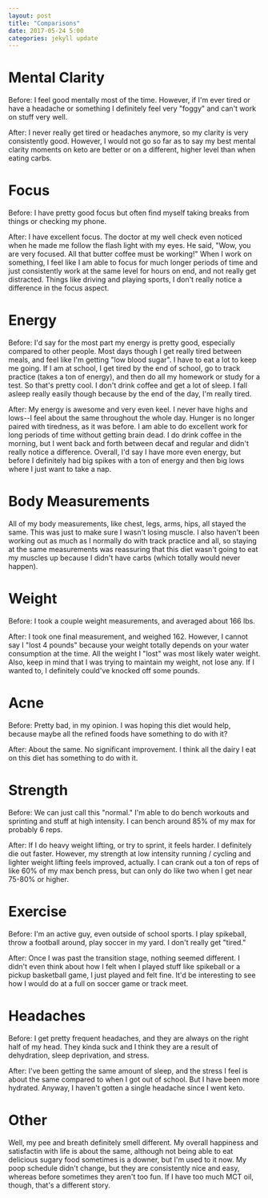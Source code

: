 ```yaml
---
layout: post
title: "Comparisons"
date: 2017-05-24 5:00
categories: jekyll update
---
```

Mental Clarity
==============
Before: I feel good mentally most of the time. However, if I'm ever tired or have a headache or something I definitely feel very "foggy" and can't work on stuff very well.

After: I never really get tired or headaches anymore, so my clarity is very consistently good. However, I would not go so far as to say my best mental clarity moments on keto are better or on a different, higher level than when eating carbs.

Focus
=====
Before: I have pretty good focus but often find myself taking breaks from things or checking my phone.

After: I have excellent focus. The doctor at my well check even noticed when he made me follow the flash light with my eyes. He said, "Wow, you are very focused. All that butter coffee must be working!" When I work on something, I feel like I am able to focus for much longer periods of time and just consistently work at the same level for hours on end, and not really get distracted. Things like driving and playing sports, I don't really notice a difference in the focus aspect.

Energy
======
Before: I'd say for the most part my energy is pretty good, especially compared to other people. Most days though I get really tired between meals, and feel like I'm getting "low blood sugar". I have to eat a lot to keep me going. If I am at school, I get tired by the end of school, go to track practice (takes a ton of energy), and then do all my homework or study for a test. So that's pretty cool. I don't drink coffee and get a lot of sleep. I fall asleep really easily though because by the end of the day, I'm really tired.

After: My energy is awesome and very even keel. I never have highs and lows--I feel about the same throughout the whole day. Hunger is no longer paired with tiredness, as it was before. I am able to do excellent work for long periods of time without getting brain dead. I do drink coffee in the morning, but I went back and forth between decaf and regular and didn't really notice a difference. Overall, I'd say I have more even energy, but before I definitely had big spikes with a ton of energy and then big lows where I just want to take a nap.

Body Measurements
=================
All of my body measurements, like chest, legs, arms, hips, all stayed the same. This was just to make sure I wasn't losing muscle. I also haven't been working out as much as I normally do with track practice and all, so staying at the same measurements was reassuring that this diet wasn't going to eat my muscles up because I didn't have carbs (which totally would never happen).

Weight
=======
Before: I took a couple weight measurements, and averaged about 166 lbs.

After: I took one final measurement, and weighed 162. However, I cannot say I "lost 4 pounds" because your weight totally depends on your water consumption at the time. All the weight I "lost" was most likely water weight. Also, keep in mind that I was trying to maintain my weight, not lose any. If I wanted to, I definitely could've knocked off some pounds.

Acne
====
Before: Pretty bad, in my opinion. I was hoping this diet would help, because maybe all the refined foods have something to do with it?

After: About the same. No significant improvement. I think all the dairy I eat on this diet has something to do with it.

Strength
========
Before: We can just call this "normal." I'm able to do bench workouts and sprinting and stuff at high intensity. I can bench around 85% of my max for probably 6 reps.

After: If I do heavy weight lifting, or try to sprint, it feels harder. I definitely die out faster. However, my strength at low intensity running / cycling and lighter weight lifting feels improved, actually. I can crank out a ton of reps of like 60% of my max bench press, but can only do like two when I get near 75-80% or higher.

Exercise
========
Before: I'm an active guy, even outside of school sports. I play spikeball, throw a football around, play soccer in my yard. I don't really get "tired."

After: Once I was past the transition stage, nothing seemed different. I didn't even think about how I felt when I played stuff like spikeball or a pickup basketball game, I just played and felt fine. It'd be interesting to see how I would do at a full on soccer game or track meet.

Headaches
=========
Before: I get pretty frequent headaches, and they are always on the right half of my head. They kinda suck and I think they are a result of dehydration, sleep deprivation, and stress.

After: I've been getting the same amount of sleep, and the stress I feel is about the same compared to when I got out of school. But I have been more hydrated. Anyway, I haven't gotten a single headache since I went keto.

Other
=====
Well, my pee and breath definitely smell different. My overall happiness and satisfactin with life is about the same, although not being able to eat delicious sugary food sometimes is a downer, but I'm used to it now. My poop schedule didn't change, but they are consistently nice and easy, whereas before sometimes they aren't too fun. If I have too much MCT oil, though, that's a different story.

